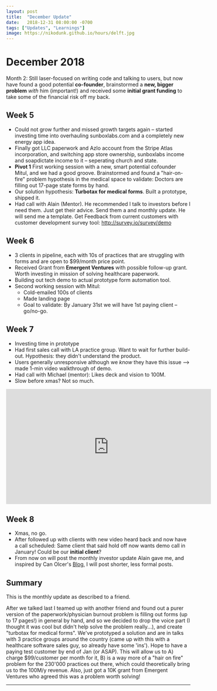 ```yaml
---
layout: post
title:  "December Update"
date:   2018-12-31 08:00:00 -0700
tags: ["Updates", "Learnings"]
image: https://nikodunk.github.io/hours/delft.jpg
---
```


December 2018
===

Month 2: Still laser-focused on writing code and talking to users, but now have found a good potential **co-founder**, brainstormed a **new, bigger problem** _with_ him (important!) and received some **initial grant funding** to take some of the financial risk off my back.


Week 5
---
* Could not grow further and missed growth targets again – started investing time into overhauling sunboxlabs.com and a completely new energy app idea.
* Finally got LLC paperwork and Azlo account from the Stripe Atlas incorporation, and switching app store ownership, sunboxlabs income and soapdictate income to it – seperating church and state.
* **Pivot 1** First working session with a new, smart potential cofounder Mitul, and we had a good groove. Brainstormed and found a "hair-on-fire" problem hypothesis in the medical space to validate: Doctors are filling out 17-page state forms by hand. 
* Our solution hypothesis: **Turbotax for medical forms**. Built a prototype, shipped it.
* Had call with Alain (Mentor). He recommended I talk to investors before I need them. Just get their advice. Send them a and monthly update. He will send me a template. Get Feedback from current customers with customer development survey tool: http://survey.io/survey/demo

Week 6
---
* 3 clients in pipeline, each with 10s of practices that are struggling with forms and are open to $99/month price point.
* Received Grant from **Emergent Ventures** with possible follow-up grant. Worth investing in mission of solving healthcare paperwork.
* Building out tech demo to actual prototype form automation tool.
* Second working session with Mitul:
	* Cold-emailed 100s of clients
	* Made landing page
	* Goal to validate: By January 31st we will have 1st paying client – go/no-go.

Week 7
---
* Investing time in prototype
* Had first sales call with LA practice group. Want to wait for further build-out. Hypothesis: they didn't understand the product. 
* Users generally unresponsive although we _know_ they have this issue —> made 1-min video walkthrough of demo.
* Had call with Michael (mentor): Likes deck and vision to 100M.
* Slow before xmas? Not so much.

<iframe width="560" height="315" src="https://www.youtube.com/embed/IZHnqU43t0s" frameborder="0" allow="accelerometer; autoplay; encrypted-media; gyroscope; picture-in-picture" allowfullscreen></iframe>


Week 8
---
* Xmas, no go.
* After followed up with clients with new video heard back and now have a call scheduled: Same client that said hold off now wants demo call in January! Could be our **initial client**?
* From now on will post the monthly investor update Alain gave me, and inspired by Can Olcer's [Blog](https://shafyy.com), I will post shorter, less formal posts.


Summary
---

This is the monthly update as described to a friend.

After we talked last I teamed up with another friend and found out a purer version of the paperwork/physician burnout problem is filling out forms (up to 17 pages!) in general by hand, and so we decided to drop the voice part (I thought it was cool but didn't help solve the problem really...), and create "turbotax for medical forms". We've prototyped a solution and are in talks with 3 practice groups around the country (came up with this with a healthcare software sales guy, so already have some 'ins'). Hope to have a paying test customer by end of Jan (or ASAP). This will allow us to A) charge $99/customer per month for it, B) is a way more of a "hair on fire" problem for the 230'000 practices out there, which could theoretically bring us to the 100M/y revenue. Also, just got a 10K grant from Emergent Ventures who agreed this was a problem worth solving!


--------